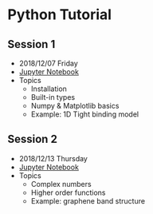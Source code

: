 # Python Tutorial

## Session 1
- 2018/12/07 Friday
- [Jupyter Notebook](Session1.ipynb)
- Topics
  - Installation
  - Built-in types
  - Numpy & Matplotlib basics
  - Example: 1D Tight binding model

## Session 2
- 2018/12/13 Thursday
- [Jupyter Notebook](Session2.ipynb)
- Topics
  - Complex numbers
  - Higher order functions
  - Example: graphene band structure
  
